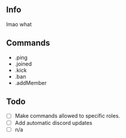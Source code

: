 Info
------
lmao what

**Commands**
------
* .ping
* .joined
* .kick
* .ban
* .addMember

**Todo**
------
- [ ] Make commands allowed to specific roles.
- [ ] Add automatic discord updates
- [ ] n/a
